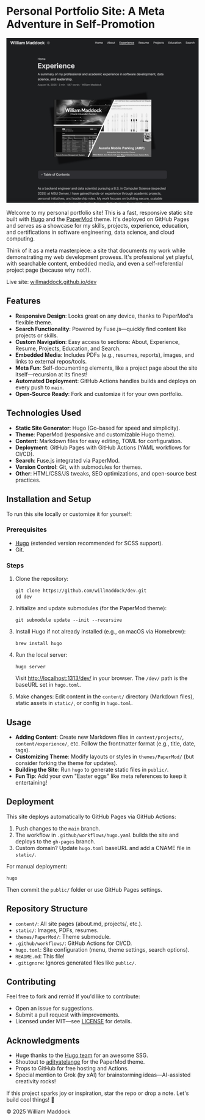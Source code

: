# Personal Portfolio Site: A Meta Adventure in Self-Promotion

[![Portfolio Screenshot](./static/img/portfolio.png)](https://willmaddock.github.io/dev/)

Welcome to my personal portfolio site! This is a fast, responsive static site built with [Hugo](https://gohugo.io/) and the [PaperMod](https://github.com/adityatelange/hugo-PaperMod) theme. It's deployed on GitHub Pages and serves as a showcase for my skills, projects, experience, education, and certifications in software engineering, data science, and cloud computing. 

Think of it as a meta masterpiece: a site that documents my work while demonstrating my web development prowess. It's professional yet playful, with searchable content, embedded media, and even a self-referential project page (because why not?).

Live site: [willmaddock.github.io/dev](https://willmaddock.github.io/dev)

## Features

- **Responsive Design**: Looks great on any device, thanks to PaperMod's flexible theme.
- **Search Functionality**: Powered by Fuse.js—quickly find content like projects or skills.
- **Custom Navigation**: Easy access to sections: About, Experience, Resume, Projects, Education, and Search.
- **Embedded Media**: Includes PDFs (e.g., resumes, reports), images, and links to external repos/tools.
- **Meta Fun**: Self-documenting elements, like a project page about the site itself—recursion at its finest!
- **Automated Deployment**: GitHub Actions handles builds and deploys on every push to `main`.
- **Open-Source Ready**: Fork and customize it for your own portfolio.

## Technologies Used

- **Static Site Generator**: Hugo (Go-based for speed and simplicity).
- **Theme**: PaperMod (responsive and customizable Hugo theme).
- **Content**: Markdown files for easy editing, TOML for configuration.
- **Deployment**: GitHub Pages with GitHub Actions (YAML workflows for CI/CD).
- **Search**: Fuse.js integrated via PaperMod.
- **Version Control**: Git, with submodules for themes.
- **Other**: HTML/CSS/JS tweaks, SEO optimizations, and open-source best practices.

## Installation and Setup

To run this site locally or customize it for yourself:

### Prerequisites
- [Hugo](https://gohugo.io/installation/) (extended version recommended for SCSS support).
- Git.

### Steps
1. Clone the repository:
   ```
   git clone https://github.com/willmaddock/dev.git
   cd dev
   ```

2. Initialize and update submodules (for the PaperMod theme):
   ```
   git submodule update --init --recursive
   ```

3. Install Hugo if not already installed (e.g., on macOS via Homebrew):
   ```
   brew install hugo
   ```

4. Run the local server:
   ```
   hugo server
   ```
   Visit [http://localhost:1313/dev/](http://localhost:1313/dev/) in your browser. The `/dev/` path is the baseURL set in `hugo.toml`.

5. Make changes: Edit content in the `content/` directory (Markdown files), static assets in `static/`, or config in `hugo.toml`.

## Usage

- **Adding Content**: Create new Markdown files in `content/projects/`, `content/experience/`, etc. Follow the frontmatter format (e.g., title, date, tags).
- **Customizing Theme**: Modify layouts or styles in `themes/PaperMod/` (but consider forking the theme for updates).
- **Building the Site**: Run `hugo` to generate static files in `public/`.
- **Fun Tip**: Add your own "Easter eggs" like meta references to keep it entertaining!

## Deployment

This site deploys automatically to GitHub Pages via GitHub Actions:

1. Push changes to the `main` branch.
2. The workflow in `.github/workflows/hugo.yaml` builds the site and deploys to the `gh-pages` branch.
3. Custom domain? Update `hugo.toml` baseURL and add a CNAME file in `static/`.

For manual deployment:
```
hugo
```
Then commit the `public/` folder or use GitHub Pages settings.

## Repository Structure

- `content/`: All site pages (about.md, projects/, etc.).
- `static/`: Images, PDFs, resumes.
- `themes/PaperMod/`: Theme submodule.
- `.github/workflows/`: GitHub Actions for CI/CD.
- `hugo.toml`: Site configuration (menu, theme settings, search options).
- `README.md`: This file!
- `.gitignore`: Ignores generated files like `public/`.

## Contributing

Feel free to fork and remix! If you'd like to contribute:
- Open an issue for suggestions.
- Submit a pull request with improvements.
- Licensed under MIT—see [LICENSE](LICENSE) for details.

## Acknowledgments

- Huge thanks to the [Hugo team](https://gohugo.io/) for an awesome SSG.
- Shoutout to [adityatelange](https://github.com/adityatelange) for the PaperMod theme.
- Props to GitHub for free hosting and Actions.
- Special mention to Grok (by xAI) for brainstorming ideas—AI-assisted creativity rocks!

If this project sparks joy or inspiration, star the repo or drop a note. Let's build cool things! 🚀

© 2025 William Maddock

